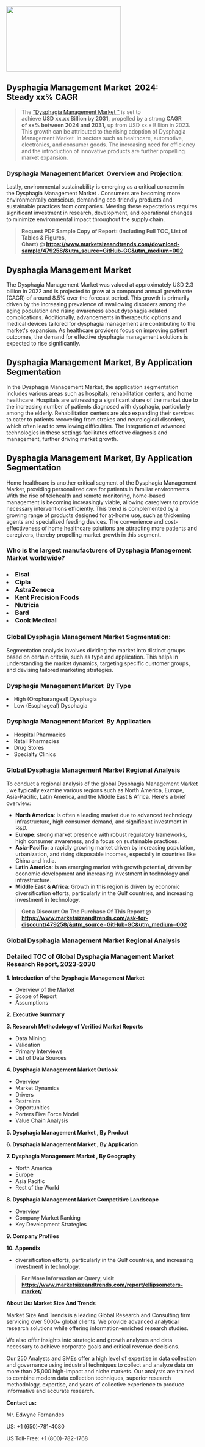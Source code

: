 <p><img class="alignnone size-medium wp-image-20088" src="https://ffe5etoiles.com/wp-content/uploads/2024/12/MST1-300x171.png" alt="" width="300" height="171" /></p><h2 id="ember46" class="ember-view reader-text-block__heading-2">Dysphagia Management Market &nbsp;2024: Steady&nbsp;xx% CAGR</h2><blockquote id="ember47" class="ember-view reader-text-block__blockquote">The&nbsp;<a class="app-aware-link " href="https://www.marketsizeandtrends.com/download-sample/479258/&utm_source=GitHub-GC&utm_medium=002" target="_blank" data-test-app-aware-link="">"Dysphagia Management Market "</a>&nbsp;is set to achieve&nbsp;<strong>USD&nbsp;xx.xx&nbsp;Billion by 2031,</strong>&nbsp;propelled by a strong&nbsp;<strong>CAGR of&nbsp;xx% between 2024 and 2031,</strong>&nbsp;up from USD xx.x Billion in 2023. This growth can be attributed to the rising adoption of&nbsp;Dysphagia Management Market &nbsp;in sectors such as healthcare, automotive, electronics, and consumer goods. The increasing need for efficiency and the introduction of innovative products are further propelling market expansion.</blockquote><h3 id="ember48" class="ember-view reader-text-block__heading-3">Dysphagia Management Market &nbsp;Overview and Projection:</h3><p id="ember49" class="ember-view reader-text-block__paragraph">Lastly, environmental sustainability is emerging as a critical concern in the&nbsp;Dysphagia Management Market . Consumers are becoming more environmentally conscious, demanding eco-friendly products and sustainable practices from companies. Meeting these expectations requires significant investment in research, development, and operational changes to minimize environmental impact throughout the supply chain.</p><blockquote id="ember50" class="ember-view reader-text-block__blockquote"><strong>Request PDF Sample Copy of Report: (Including Full TOC, List of Tables &amp; Figures, Chart)&nbsp;@&nbsp;<strong><a href="https://www.marketsizeandtrends.com/download-sample/479258/&utm_source=GitHub-GC&utm_medium=002" target="_blank">https://www.marketsizeandtrends.com/download-sample/479258/&utm_source=GitHub-GC&utm_medium=002</a></strong></strong></blockquote><h3 class=""> <h2>Dysphagia Management Market</h2><p>The Dysphagia Management Market was valued at approximately USD 2.3 billion in 2022 and is projected to grow at a compound annual growth rate (CAGR) of around 8.5% over the forecast period. This growth is primarily driven by the increasing prevalence of swallowing disorders among the aging population and rising awareness about dysphagia-related complications. Additionally, advancements in therapeutic options and medical devices tailored for dysphagia management are contributing to the market's expansion. As healthcare providers focus on improving patient outcomes, the demand for effective dysphagia management solutions is expected to rise significantly.</p><h2>Dysphagia Management Market, By Application Segmentation</h2><p>In the Dysphagia Management Market, the application segmentation includes various areas such as hospitals, rehabilitation centers, and home healthcare. Hospitals are witnessing a significant share of the market due to the increasing number of patients diagnosed with dysphagia, particularly among the elderly. Rehabilitation centers are also expanding their services to cater to patients recovering from strokes and neurological disorders, which often lead to swallowing difficulties. The integration of advanced technologies in these settings facilitates effective diagnosis and management, further driving market growth.</p><h2>Dysphagia Management Market, By Application Segmentation</h2><p>Home healthcare is another critical segment of the Dysphagia Management Market, providing personalized care for patients in familiar environments. With the rise of telehealth and remote monitoring, home-based management is becoming increasingly viable, allowing caregivers to provide necessary interventions efficiently. This trend is complemented by a growing range of products designed for at-home use, such as thickening agents and specialized feeding devices. The convenience and cost-effectiveness of home healthcare solutions are attracting more patients and caregivers, thereby propelling market growth in this segment.</p></h3><h3 id="" class="">Who is the largest manufacturers of&nbsp;Dysphagia Management Market worldwide?</h3><h3 class=""></Li><Li>Eisai</Li><Li> Cipla</Li><Li> AstraZeneca</Li><Li> Kent Precision Foods</Li><Li> Nutricia</Li><Li> Bard</Li><Li> Cook Medical</h3><h3 id="ember53" class="ember-view reader-text-block__heading-3">Global&nbsp;Dysphagia Management Market Segmentation:</h3><p id="ember54" class="ember-view reader-text-block__paragraph">Segmentation analysis involves dividing the market into distinct groups based on certain criteria, such as type and application. This helps in understanding the market dynamics, targeting specific customer groups, and devising tailored marketing strategies.</p><h3 id="" class="">Dysphagia Management Market &nbsp;By Type</h3><p></Li><Li>High (Oropharangeal) Dysphagia</Li><Li> Low (Esophageal) Dysphagia</p><h3 id="" class="">Dysphagia Management Market &nbsp;By Application</h3><p class=""></Li><Li>Hospital Pharmacies</Li><Li> Retail Pharmacies</Li><Li> Drug Stores</Li><Li> Specialty Clinics</p><h3 id="ember62" class="ember-view reader-text-block__heading-3">Global Dysphagia Management Market Regional Analysis</h3><p id="ember63" class="ember-view reader-text-block__paragraph">To conduct a regional analysis of the global Dysphagia Management Market , we typically examine various regions such as North America, Europe, Asia-Pacific, Latin America, and the Middle East &amp; Africa. Here's a brief overview:</p><ul><li><strong>North America</strong>: is often a leading market due to advanced technology infrastructure, high consumer demand, and significant investment in R&amp;D.</li><li><strong>Europe</strong>: strong market presence with robust regulatory frameworks, high consumer awareness, and a focus on sustainable practices.</li><li><strong>Asia-Pacific</strong>: a rapidly growing market driven by increasing population, urbanization, and rising disposable incomes, especially in countries like China and India.</li><li><strong>Latin America</strong>: is an emerging market with growth potential, driven by economic development and increasing investment in technology and infrastructure.</li><li><strong>Middle East &amp; Africa</strong>: Growth in this region is driven by economic diversification efforts, particularly in the Gulf countries, and increasing investment in technology.</li></ul><blockquote id="ember61" class="ember-view reader-text-block__blockquote"><strong>Get a Discount On The Purchase Of This Report @ <strong><a href="https://html-cleaner.com/" target="">https://www.marketsizeandtrends.com/ask-for-discount/479258/&utm_source=GitHub-GC&utm_medium=002</a></strong></strong></blockquote><h3 id="ember62" class="ember-view reader-text-block__heading-3">Global Dysphagia Management Market Regional Analysis</h3><h3 id="" class="">Detailed TOC of Global Dysphagia Management Market Research Report, 2023-2030</h3><p id="" class=""><strong>1. Introduction of the Dysphagia Management Market </strong></p><ul><li>Overview of the Market</li><li>Scope of Report</li><li>Assumptions</li></ul><p id="" class=""><strong>2. Executive Summary</strong></p><p id="" class=""><strong>3. Research Methodology of Verified Market Reports</strong></p><ul><li>Data Mining</li><li>Validation</li><li>Primary Interviews</li><li>List of Data Sources</li></ul><p id="" class=""><strong>4. Dysphagia Management Market Outlook</strong></p><ul><li>Overview</li><li>Market Dynamics</li><li>Drivers</li><li>Restraints</li><li>Opportunities</li><li>Porters Five Force Model</li><li>Value Chain Analysis</li></ul><p id="" class=""><strong>5. Dysphagia Management Market , By Product</strong></p><p id="" class=""><strong>6. Dysphagia Management Market , By Application</strong></p><p id="" class=""><strong>7. Dysphagia Management Market , By Geography</strong></p><ul><li>North America</li><li>Europe</li><li>Asia Pacific</li><li>Rest of the World</li></ul><p id="" class=""><strong>8. Dysphagia Management Market Competitive Landscape</strong></p><ul><li>Overview</li><li>Company Market Ranking</li><li>Key Development Strategies</li></ul><p id="" class=""><strong>9. Company Profiles</strong></p><p id="" class=""><strong>10. Appendix</strong></p><ul><li>diversification efforts, particularly in the Gulf countries, and increasing investment in technology.</li></ul><blockquote id="ember65" class="ember-view reader-text-block__blockquote"><strong>For More Information or Query, visit <strong><strong><a href="https://html-cleaner.com/" target="">https://www.marketsizeandtrends.com/report/ellipsometers-market/</a></strong></strong></strong></blockquote><p id="" class=""><strong>About Us: Market Size And Trends</strong></p><p id="" class="">Market Size And Trends is a leading Global Research and Consulting firm servicing over 5000+ global clients. We provide advanced analytical research solutions while offering information-enriched research studies.</p><p id="" class="">We also offer insights into strategic and growth analyses and data necessary to achieve corporate goals and critical revenue decisions.</p><p id="" class="">Our 250 Analysts and SMEs offer a high level of expertise in data collection and governance using industrial techniques to collect and analyze data on more than 25,000 high-impact and niche markets. Our analysts are trained to combine modern data collection techniques, superior research methodology, expertise, and years of collective experience to produce informative and accurate research.</p><p id="" class=""><strong>Contact us:</strong></p><p id="" class="">Mr. Edwyne Fernandes</p><p id="" class="">US: +1 (650)-781-4080</p><p id="" class="">US Toll-Free: +1 (800)-782-1768</p>
